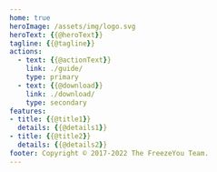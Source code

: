 ```yaml
---
home: true
heroImage: /assets/img/logo.svg
heroText: {{@heroText}}
tagline: {{@tagline}}
actions:
  - text: {{@actionText}}
    link: ./guide/
    type: primary
  - text: {{@download}}
    link: ./download/
    type: secondary
features:
- title: {{@title1}}
  details: {{@details1}}
- title: {{@title2}}
  details: {{@details2}}
footer: Copyright © 2017-2022 The FreezeYou Team.
---
```


